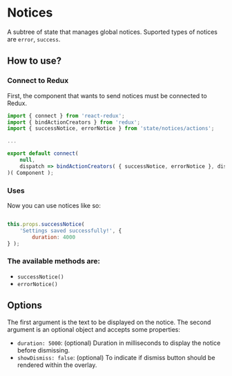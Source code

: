 Notices
===========

A subtree of state that manages global notices.
Suported types of notices are `error`, `success`.

## How to use?

### Connect to Redux
First, the component that wants to send notices must be connected to Redux.

```javascript
import { connect } from 'react-redux';
import { bindActionCreators } from 'redux';
import { successNotice, errorNotice } from 'state/notices/actions';

...

export default connect(
	null,
	dispatch => bindActionCreators( { successNotice, errorNotice }, dispatch )
)( Component );
```

### Uses

Now you can use notices like so:

```javascript

this.props.successNotice(
    'Settings saved successfully!', {
    	duration: 4000
} );

```


### The available methods are:

* `successNotice()`
* `errorNotice()`

## Options

The first argument is the text to be displayed on the notice. The second argument is an optional object and accepts some properties:

* `duration: 5000`: (optional) Duration in milliseconds to display the notice before dismissing.
* `showDismiss: false`: (optional) To indicate if dismiss button should be rendered within the overlay.

